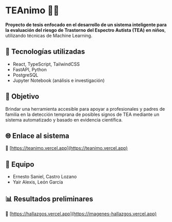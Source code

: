 # TEAnimo 🧠💙

**Proyecto de tesis enfocado en el desarrollo de un sistema inteligente para la evaluación del riesgo de Trastorno del Espectro Autista (TEA) en niños**, utilizando técnicas de Machine Learning.

## 🚀 Tecnologías utilizadas
- React, TypeScript, TailwindCSS
- FastAPI, Python
- PostgreSQL
- Jupyter Notebook (análisis e investigación)

## 🎯 Objetivo
Brindar una herramienta accesible para apoyar a profesionales y padres de familia en la detección temprana de posibles signos de TEA mediante un sistema automatizado y basado en evidencia científica.

## 🌐 Enlace al sistema
🔗 [https://teanimo.vercel.app](https://teanimo.vercel.app)

## 👥 Equipo
- Ernesto Saniel, Castro Lozano
- Yair Alexis, León García


## 📊 Resultados preliminares
🔗 [https://hallazgos.vercel.app](https://imagenes-hallazgos.vercel.app)

